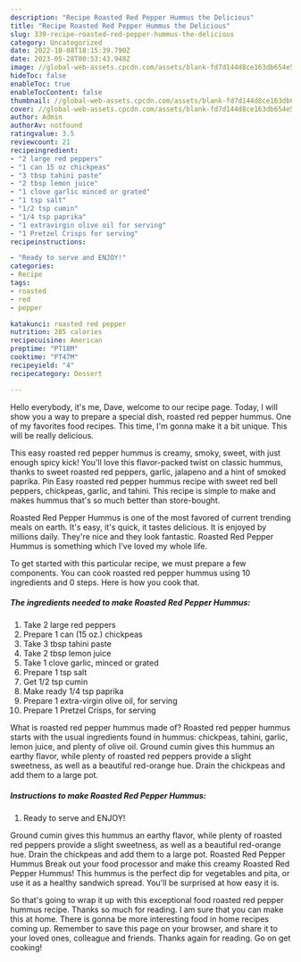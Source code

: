```yaml
---
description: "Recipe Roasted Red Pepper Hummus the Delicious"
title: "Recipe Roasted Red Pepper Hummus the Delicious"
slug: 339-recipe-roasted-red-pepper-hummus-the-delicious
category: Uncategorized
date: 2022-10-08T18:15:39.790Z
date: 2023-05-28T00:53:43.948Z
image: //global-web-assets.cpcdn.com/assets/blank-fd7d144d8ce163db654e5a02c40b08a2775adb7897d16e4062681dc7e1b2800f.png
hideToc: false
enableToc: true
enableTocContent: false
thumbnail: //global-web-assets.cpcdn.com/assets/blank-fd7d144d8ce163db654e5a02c40b08a2775adb7897d16e4062681dc7e1b2800f.png
cover: //global-web-assets.cpcdn.com/assets/blank-fd7d144d8ce163db654e5a02c40b08a2775adb7897d16e4062681dc7e1b2800f.png
author: Admin
authorAv: notfound
ratingvalue: 3.5
reviewcount: 21
recipeingredient:
- "2 large red peppers"
- "1 can 15 oz chickpeas"
- "3 tbsp tahini paste"
- "2 tbsp lemon juice"
- "1 clove garlic minced or grated"
- "1 tsp salt"
- "1/2 tsp cumin"
- "1/4 tsp paprika"
- "1 extravirgin olive oil for serving"
- "1 Pretzel Crisps for serving"
recipeinstructions:

- "Ready to serve and ENJOY!"
categories:
- Recipe
tags:
- roasted
- red
- pepper

katakunci: roasted red pepper 
nutrition: 285 calories
recipecuisine: American
preptime: "PT18M"
cooktime: "PT47M"
recipeyield: "4"
recipecategory: Dessert

---
```



Hello everybody, it's me, Dave, welcome to our recipe page. Today, I will show you a way to prepare a special dish, roasted red pepper hummus. One of my favorites food recipes. This time, I'm gonna make it a bit unique. This will be really delicious.

This easy roasted red pepper hummus is creamy, smoky, sweet, with just enough spicy kick! You&#39;ll love this flavor-packed twist on classic hummus, thanks to sweet roasted red peppers, garlic, jalapeno and a hint of smoked paprika. Pin Easy roasted red pepper hummus recipe with sweet red bell peppers, chickpeas, garlic, and tahini. This recipe is simple to make and makes hummus that&#39;s so much better than store-bought.

Roasted Red Pepper Hummus is one of the most favored of current trending meals on earth. It's easy, it's quick, it tastes delicious. It is enjoyed by millions daily. They're nice and they look fantastic. Roasted Red Pepper Hummus is something which I've loved my whole life.


To get started with this particular recipe, we must prepare a few components. You can cook roasted red pepper hummus using 10 ingredients and 0 steps. Here is how you cook that.

<!--inarticleads1-->

##### The ingredients needed to make Roasted Red Pepper Hummus:

1. Take 2 large red peppers
1. Prepare 1 can (15 oz.) chickpeas
1. Take 3 tbsp tahini paste
1. Take 2 tbsp lemon juice
1. Take 1 clove garlic, minced or grated
1. Prepare 1 tsp salt
1. Get 1/2 tsp cumin
1. Make ready 1/4 tsp paprika
1. Prepare 1 extra-virgin olive oil, for serving
1. Prepare 1 Pretzel Crisps, for serving


What is roasted red pepper hummus made of? Roasted red pepper hummus starts with the usual ingredients found in hummus: chickpeas, tahini, garlic, lemon juice, and plenty of olive oil. Ground cumin gives this hummus an earthy flavor, while plenty of roasted red peppers provide a slight sweetness, as well as a beautiful red-orange hue. Drain the chickpeas and add them to a large pot. 

<!--inarticleads2-->

##### Instructions to make Roasted Red Pepper Hummus:


1. Ready to serve and ENJOY!

Ground cumin gives this hummus an earthy flavor, while plenty of roasted red peppers provide a slight sweetness, as well as a beautiful red-orange hue. Drain the chickpeas and add them to a large pot. Roasted Red Pepper Hummus Break out your food processor and make this creamy Roasted Red Pepper Hummus! This hummus is the perfect dip for vegetables and pita, or use it as a healthy sandwich spread. You&#39;ll be surprised at how easy it is. 

So that's going to wrap it up with this exceptional food roasted red pepper hummus recipe. Thanks so much for reading. I am sure that you can make this at home. There is gonna be more interesting food in home recipes coming up. Remember to save this page on your browser, and share it to your loved ones, colleague and friends. Thanks again for reading. Go on get cooking!
